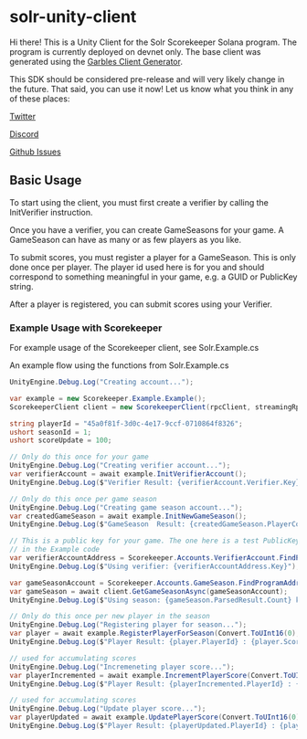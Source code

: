 # solr-unity-client
Hi there! This is a Unity Client for the Solr Scorekeeper Solana program. The program is currently deployed on devnet only. The base client was generated using the [Garbles Client Generator](https://github.com/garbles-labs/Solana.Unity.Anchor).


This SDK should be considered pre-release and will very likely change in the future. That said, you can use it now! Let us know what you think in any of these places:


[Twitter](https://twitter.com/solr_games)

[Discord](https://discord.gg/NwfUPA4d)

[Github Issues](https://github.com/SolrGames/solr-unity-client/issues)


## Basic Usage

To start using the client, you must first create a verifier by calling the InitVerifier instruction.

Once you have a verifier, you can create GameSeasons for your game. A GameSeason can have as many or as few
players as you like. 

To submit scores, you must register a player for a GameSeason. This is only done once per player. The player id used here is for you and should correspond to something meaningful in your game, e.g. a GUID or PublicKey string. 

After a player is registered, you can submit scores using your Verifier. 

### Example Usage with Scorekeeper
For example usage of the Scorekeeper client, see Solr.Example.cs

An example flow using the functions from Solr.Example.cs

```C#
UnityEngine.Debug.Log("Creating account...");

var example = new Scorekeeper.Example.Example();
ScorekeeperClient client = new ScorekeeperClient(rpcClient, streamingRpcClient);

string playerId = "45a0f81f-3d0c-4e17-9ccf-0710864f8326";
ushort seasonId = 1;
ushort scoreUpdate = 100;

// Only do this once for your game
UnityEngine.Debug.Log("Creating verifier account...");
var verifierAccount = await example.InitVerifierAccount();
UnityEngine.Debug.Log($"Verifier Result: {verifierAccount.Verifier.Key}");

// Only do this once per game season
UnityEngine.Debug.Log("Creating game season account...");
var createdGameSeason = await example.InitNewGameSeason();
UnityEngine.Debug.Log($"GameSeason  Result: {createdGameSeason.PlayerCount}");

// This is a public key for your game. The one here is a test PublicKey based on the keypair used
// in the Example code
var verifierAccountAddress = Scorekeeper.Accounts.VerifierAccount.FindProgramAddress(new PublicKey("CboGra4fhDm14GbcdkfLpzC9uaVcwpMFykJ1vzNXwwVB"));
UnityEngine.Debug.Log($"Using verifier: {verifierAccountAddress.Key}");

var gameSeasonAccount = Scorekeeper.Accounts.GameSeason.FindProgramAddress(verifierAccountAddress, seasonId);
var gameSeason = await client.GetGameSeasonAsync(gameSeasonAccount);
UnityEngine.Debug.Log($"Using season: {gameSeason.ParsedResult.Count} key {gameSeasonAccount}");

// Only do this once per new player in the season
UnityEngine.Debug.Log("Registering player for season...");
var player = await example.RegisterPlayerForSeason(Convert.ToUInt16(0), playerId);
UnityEngine.Debug.Log($"Player Result: {player.PlayerId} : {player.Score}");

// used for accumulating scores
UnityEngine.Debug.Log("Incremeneting player score...");
var playerIncremented = await example.IncrementPlayerScore(Convert.ToUInt16(0), playerId, scoreUpdate);
UnityEngine.Debug.Log($"Player Result: {playerIncremented.PlayerId} : {playerIncremented.Score}");

// used for accumulating scores
UnityEngine.Debug.Log("Update player score...");
var playerUpdated = await example.UpdatePlayerScore(Convert.ToUInt16(0), playerId, scoreUpdate);
UnityEngine.Debug.Log($"Player Result: {playerUpdated.PlayerId} : {playerUpdated.Score}");
```